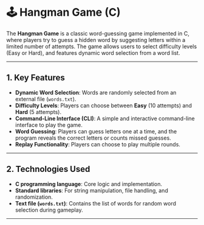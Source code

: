 # 🕹️ Hangman Game (C)

The **Hangman Game** is a classic word-guessing game implemented in C, where players try to guess a hidden word by suggesting letters within a limited number of attempts. The game allows users to select difficulty levels (Easy or Hard), and features dynamic word selection from a word list.

---

## 1. Key Features

- **Dynamic Word Selection**: Words are randomly selected from an external file (`words.txt`).
- **Difficulty Levels**: Players can choose between **Easy** (10 attempts) and **Hard** (5 attempts).
- **Command-Line Interface (CLI)**: A simple and interactive command-line interface to play the game.
- **Word Guessing**: Players can guess letters one at a time, and the program reveals the correct letters or counts missed guesses.
- **Replay Functionality**: Players can choose to play multiple rounds.

---

## 2. Technologies Used
- **C programming language**: Core logic and implementation.
- **Standard libraries**: For string manipulation, file handling, and randomization.
- **Text file (`words.txt`)**: Contains the list of words for random word selection during gameplay.

---
